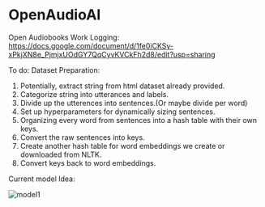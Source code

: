 # OpenAudioAI
Open Audiobooks
Work Logging:
https://docs.google.com/document/d/1fe0iCKSy-xPkjXN8e_PjmjxUOdGY7QqCyvKVCkFh2d8/edit?usp=sharing

To do:
Dataset Preparation:
  1) Potentially, extract string from html dataset already provided.
  2) Categorize string into utterances and labels.
  3) Divide up the utterences into sentences.(Or maybe divide per word)
  4) Set up hyperparameters for dynamically sizing sentences.
  5) Organizing every word from sentences into a hash table with their own keys.
  6) Convert the raw sentences into keys. 
  7) Create another hash table for word embeddings we create or downloaded from NLTK.
  8) Convert keys back to word embeddings.
  
  
  Current model Idea: 
  
  ![model1](https://user-images.githubusercontent.com/10410430/43050281-4167ac72-8dd4-11e8-85f2-f37859e15f30.jpg)
  
